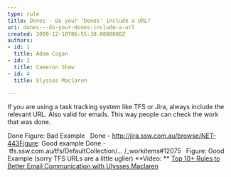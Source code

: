 ```yaml
---
type: rule
title: Dones - Do your 'Dones' include a URL?
uri: dones---do-your-dones-include-a-url
created: 2009-12-10T06:55:30.0000000Z
authors:
- id: 1
  title: Adam Cogan
- id: 2
  title: Cameron Shaw
- id: 4
  title: Ulysses Maclaren

---
```


If you are using a task tracking system like TFS or Jira, always include the relevant URL. Also valid for emails. This way people can check the work that was done.
 
Done
 Figure: Bad Example   Done - http://jira.ssw.com.au/browse/NET-443Figure: Good example Done - tfs.ssw.com.au/tfs/DefaultCollection/... /\_workitems#12075   Figure: Good Example (sorry TFS URLs are a little uglier)
**Video: ** [Top 10+ Rules to Better Email Communication with Ulysses Maclaren](https&#58;//www.youtube.com/watch?v=LAqRokqq4jI)
